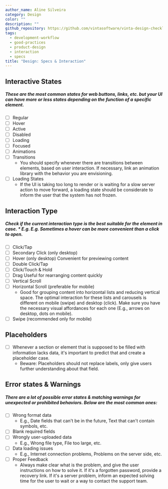 ```yaml
---
author_name: Aline Silveira
category: Design
color: ""
description: ""
github_repository: https://github.com/vintasoftware/vinta-design-checklists/tree/master/design-specs-interaction
tags:
  - development-workflow
  - good-practices
  - product-design
  - interaction
  - specs
title: "Design: Specs & Interaction"
---
```


## Interactive States

##### These are the most common states for web buttons, links, etc. but your UI can have more or less states depending on the function of a specific element.

- [ ] Regular
- [ ] Hover
- [ ] Active
- [ ] Disabled
- [ ] Loading
- [ ] Focused
- [ ] Animations
- [ ] Transitions
  - You should specify whenever there are transitions between elements, based on user interaction. If necessary, link an animation library with the behavior you are envisioning.
- [ ] Loading States
  - If the UI is taking too long to render or is waiting for a slow server action to move forward, a loading state should be considerate to inform the user that the system has not frozen.

## Interaction Type

##### Check if the current interaction type is the best suitable for the element in case. \* E.g. E.g. Sometimes a hover can be more convenient than a click to open.

- [ ] Click/Tap
- [ ] Secondary Click (only desktop)
- [ ] Hover (only desktop)
      Convenient for previewing content
- [ ] Double Click/Tap
- [ ] Click/Touch & Hold
- [ ] Drag
      Useful for rearranging content quickly
- [ ] Vertical Scroll
- [ ] Horizontal Scroll (preferable for mobile)
  - Good for grouping content into horizontal lists and reducing vertical space. The optimal interaction for these lists and carousels is different on mobile (swipe) and desktop (click). Make sure you have the necessary visual affordances for each one (E.g., arrows on desktop, dots on mobile).
- [ ] Swipe (recommended only for mobile)

## Placeholders

- [ ] Whenever a section or element that is supposed to be filled with information lacks data, it's important to predict that and create a placeholder case.
  - Beware: Placeholders should not replace labels, only give users further understanding about that field.

## Error states & Warnings

##### There are a lot of possible error states & matching warnings for unexpected or prohibited behaviors. Below are the most common ones:

- [ ] Wrong format data
  - E.g., Date fields that can't be in the future, Text that can't contain symbols, etc.
- [ ] Blank required fields
- [ ] Wrongly user-uploaded data
  - E.g., Wrong file type, File too large, etc.
- [ ] Data loading issues
  - E.g., Internet connection problems, Problems on the server side, etc.
- [ ] Proper Feedback
  - Always make clear what is the problem, and give the user instructions on how to solve it. If it's a forgotten password, provide a recovery link. If it's a server problem, inform an expected solving time for the user to wait or a way to contact the support team.

